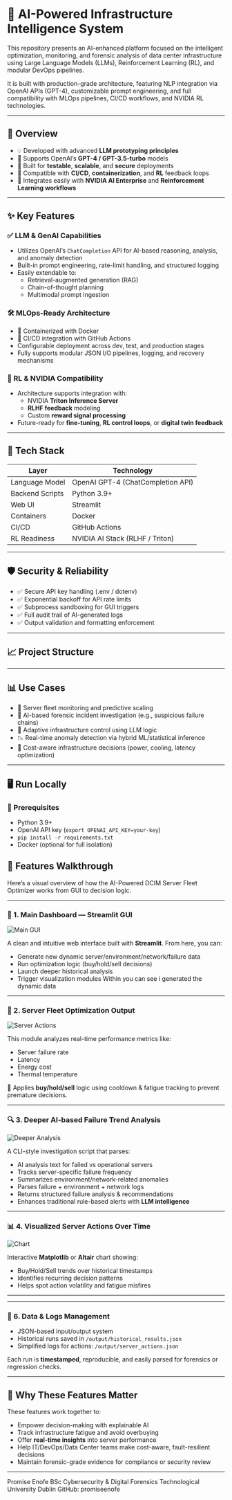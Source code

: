 # 🧠 AI-Powered Infrastructure Intelligence System

This repository presents an AI-enhanced platform focused on the intelligent optimization, monitoring, and forensic analysis of data center infrastructure using Large Language Models (LLMs), Reinforcement Learning (RL), and modular DevOps pipelines.

It is built with production-grade architecture, featuring NLP integration via OpenAI APIs (GPT-4), customizable prompt engineering, and full compatibility with MLOps pipelines, CI/CD workflows, and NVIDIA RL technologies.

---

## 🚀 Overview

- 💡 Developed with advanced **LLM prototyping principles**
- 🧠 Supports OpenAI’s **GPT-4 / GPT-3.5-turbo** models
- 🧪 Built for **testable**, **scalable**, and **secure** deployments
- 🔁 Compatible with **CI/CD**, **containerization**, and **RL** feedback loops
- 🧊 Integrates easily with **NVIDIA AI Enterprise** and **Reinforcement Learning workflows**

---

## ✨ Key Features

### ✅ LLM & GenAI Capabilities

- Utilizes OpenAI’s `ChatCompletion` API for AI-based reasoning, analysis, and anomaly detection
- Built-in prompt engineering, rate-limit handling, and structured logging
- Easily extendable to:
  - Retrieval-augmented generation (RAG)
  - Chain-of-thought planning
  - Multimodal prompt ingestion

### 🛠️ MLOps-Ready Architecture

- 🐳 Containerized with Docker
- 🔁 CI/CD integration with GitHub Actions
- Configurable deployment across dev, test, and production stages
- Fully supports modular JSON I/O pipelines, logging, and recovery mechanisms

### 🔬 RL & NVIDIA Compatibility

- Architecture supports integration with:
  - NVIDIA **Triton Inference Server**
  - **RLHF feedback** modeling
  - Custom **reward signal processing**
- Future-ready for **fine-tuning**, **RL control loops**, or **digital twin feedback**

---

## 🧩 Tech Stack

| Layer              | Technology                          |
|-------------------|--------------------------------------|
| Language Model     | OpenAI GPT-4 (ChatCompletion API)   |
| Backend Scripts    | Python 3.9+                          |
| Web UI             | Streamlit                           |
| Containers         | Docker                              |
| CI/CD              | GitHub Actions                      |
| RL Readiness       | NVIDIA AI Stack (RLHF / Triton)     |

---

## 🛡️ Security & Reliability

- ✅ Secure API key handling (.env / dotenv)
- ✅ Exponential backoff for API rate limits
- ✅ Subprocess sandboxing for GUI triggers
- ✅ Full audit trail of AI-generated logs
- ✅ Output validation and formatting enforcement

---

## 📈 Project Structure



---

## 📊 Use Cases

- 📡 Server fleet monitoring and predictive scaling
- 🔐 AI-based forensic incident investigation (e.g., suspicious failure chains)
- 🧠 Adaptive infrastructure control using LLM logic
- 📉 Real-time anomaly detection via hybrid ML/statistical inference
- 💸 Cost-aware infrastructure decisions (power, cooling, latency optimization)

---

## 🖥️ Run Locally

### 🔧 Prerequisites

- Python 3.9+
- OpenAI API key (`export OPENAI_API_KEY=your-key`)
- `pip install -r requirements.txt`
- Docker (optional for full isolation)



## 🚀 Features Walkthrough

Here’s a visual overview of how the AI-Powered DCIM Server Fleet Optimizer works from GUI to decision logic.

---

### 🧭 1. Main Dashboard — Streamlit GUI
![Main GUI](screenshots/generateSS)


A clean and intuitive web interface built with **Streamlit**. From here, you can:
- Generate new dynamic server/environment/network/failure data
- Run optimization logic (buy/hold/sell decisions)
- Launch deeper historical analysis
- Trigger visualization modules
Within you can see i generated the dynamic data

---

### 🔁 2. Server Fleet Optimization Output
![Server Actions](screenshots/runOptimizeSS.png)

This module analyzes real-time performance metrics like:
- Server failure rate
- Latency
- Energy cost
- Thermal temperature

🧠 Applies **buy/hold/sell** logic using cooldown & fatigue tracking to prevent premature decisions.

---
### 🔍 3. Deeper AI-based Failure Trend Analysis
![Deeper Analysis](screenshots/deepFailInvestSS.png)

A CLI-style investigation script that parses:
- AI analysis text for failed vs operational servers
- Tracks server-specific failure frequency
- Summarizes environment/network-related anomalies
- Parses failure + environment + network logs
- Returns structured failure analysis & recommendations
- Enhances traditional rule-based alerts with **LLM intelligence**

---

### 📊 4. Visualized Server Actions Over Time
![Chart](screenshots/chartVisuals.png)

Interactive **Matplotlib** or **Altair** chart showing:
- Buy/Hold/Sell trends over historical timestamps
- Identifies recurring decision patterns
- Helps spot action volatility and fatigue misfires

---

---

### 📁 6. Data & Logs Management
- JSON-based input/output system
- Historical runs saved in `/output/historical_results.json`
- Simplified logs for actions: `/output/server_actions.json`

Each run is **timestamped**, reproducible, and easily parsed for forensics or regression checks.

---

## 🎯 Why These Features Matter

These features work together to:
- Empower decision-making with explainable AI
- Track infrastructure fatigue and avoid overbuying
- Offer **real-time insights** into server performance
- Help IT/DevOps/Data Center teams make cost-aware, fault-resilient decisions
- Maintain forensic-grade evidence for compliance or security review

---
Promise Enofe
BSc Cybersecurity & Digital Forensics
Technological University Dublin
GitHub: promiseenofe



